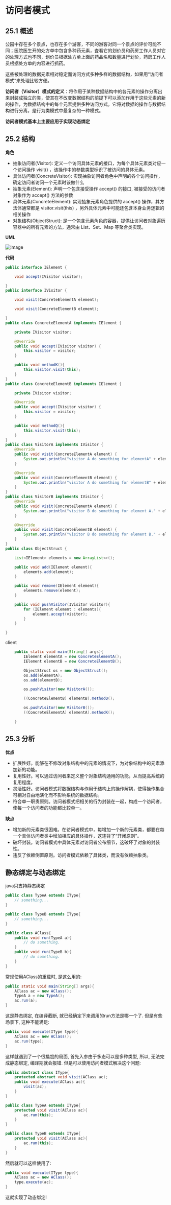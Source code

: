 # 访问者模式

## 25.1 概述

公园中存在多个景点，也存在多个游客，不同的游客对同一个景点的评价可能不同；医院医生开的处方单中包含多种药元素，査看它的划价员和药房工作人员对它的处理方式也不同，划价员根据处方单上面的药品名和数量进行划价，药房工作人员根据处方单的内容进行抓药。

这些被处理的数据元素相对稳定而访问方式多种多样的数据结构，如果用“访问者模式”来处理比较方便。

**访问者（Visitor）模式的定义**：将作用于某种数据结构中的各元素的操作分离出来封装成独立的类，使其在不改变数据结构的前提下可以添加作用于这些元素的新的操作，为数据结构中的每个元素提供多种访问方式。它将对数据的操作与数据结构进行分离，是行为类模式中最复杂的一种模式。

**访问者模式基本上主要应用于实现动态绑定**

## 25.2 结构

**角色**

* 抽象访问者(Visitor): 定义一个访问具体元素的接口，为每个具体元素类对应一个访问操作 visit() ，该操作中的参数类型标识了被访问的具体元素。
* 具体访问者(ConcreteVisitor): 实现抽象访问者角色中声明的各个访问操作，确定访问者访问一个元素时该做什么
* 抽象元素(Element): 声明一个包含接受操作 accept() 的接口, 被接受的访问者对象作为 accept() 方法的参数
* 具体元素(ConcreteElement): 实现抽象元素角色提供的 accept() 操作，其方法体通常都是 visitor.visit(this) ，另外具体元素中可能还包含本身业务逻辑的相关操作
* 对象结构(ObjectStruct): 是一个包含元素角色的容器，提供让访问者对象遍历容器中的所有元素的方法，通常由 List、Set、Map 等聚合类实现。

**UML**

![image](img/visitor.png)

**代码**

```java
public interface IElement {

    void accept(IVisitor visitor);

}
public interface IVisitor {

    void visit(ConcreteElementA element);

    void visit(ConcreteElementB element);

}
public class ConcreteElementA implements IElement {

    private IVisitor visitor;

    @Override
    public void accept(IVisitor visitor) {
        this.visitor = visitor;
    }

    public void methodK(){
        this.visitor.visit(this);
    }
}
public class ConcreteElementB implements IElement {

    private IVisitor visitor;

    @Override
    public void accept(IVisitor visitor) {
        this.visitor = visitor;
    }

    public void methodQ(){
        this.visitor.visit(this);
    }
}
public class VisitorA implements IVisitor {
    @Override
    public void visit(ConcreteElementA element) {
        System.out.println("visitor A do something for elementA" + element.toString());
    }

    @Override
    public void visit(ConcreteElementB element) {
        System.out.println("visitor A do something for elementB" + element.toString());
    }
}
public class VisitorB implements IVisitor {
    @Override
    public void visit(ConcreteElementA element) {
        System.out.println("visitor B do something for element A." + element.toString());
    }

    @Override
    public void visit(ConcreteElementB element) {
        System.out.println("visitor B do something for element B." + element.toString());
    }
}
public class ObjectStruct {

    List<IElement> elements = new ArrayList<>();

    public void add(IElement element){
        elements.add(element);
    }

    public void remove(IElement element){
        elements.remove(element);
    }

    public void pushVisitor(IVisitor visitor){
        for (IElement element : elements){
            element.accept(visitor);
        }
    }

}
```

client

```java
    public static void main(String[] args){
        IElement elementA = new ConcreteElementA();
        IElement elementB = new ConcreteElementB();

        ObjectStruct os = new ObjectStruct();
        os.add(elementA);
        os.add(elementB);

        os.pushVisitor(new VisitorA());

        ((ConcreteElementB) elementB).methodQ();

        os.pushVisitor(new VisitorB());
        ((ConcreteElementA) elementA).methodK();

    }
```

## 25.3 分析

**优点**

* 扩展性好。能够在不修改对象结构中的元素的情况下，为对象结构中的元素添加新的功能。
* 复用性好。可以通过访问者来定义整个对象结构通用的功能，从而提高系统的复用程度。
* 灵活性好。访问者模式将数据结构与作用于结构上的操作解耦，使得操作集合可相对自由地演化而不影响系统的数据结构。
* 符合单一职责原则。访问者模式把相关的行为封装在一起，构成一个访问者，使每一个访问者的功能都比较单一。

**缺点**

* 增加新的元素类很困难。在访问者模式中，每增加一个新的元素类，都要在每一个具体访问者类中增加相应的具体操作，这违背了“开闭原则”。
* 破坏封装。访问者模式中具体元素对访问者公布细节，这破坏了对象的封装性。
* 违反了依赖倒置原则。访问者模式依赖了具体类，而没有依赖抽象类。

## 静态绑定与动态绑定

java只支持静态绑定

```java
public class TypeA extends IType{
    // something...
} 

public class TypeB extends IType{
    // something...
}

public class AClass{
    public void run(TypeA a){
        // do something.
    }
    public void run(TypeB b){
        // do something.
    }
}
```

常规使用AClass的重载时, 是这么用的:

```java
public static void main(String[] args){
    AClass ac = new AClass();
    TypeA a = new TypeA();
    ac.run(a);
}
```

这是静态绑定, 在编译截断, 就已经确定下来调用的run方法是哪一个了. 但是有些场景下, 这种不能满足:

```java
public void execute(IType type){
    AClass ac = new AClass();
    ac.run(type);
}
```

这样就遇到了一个很尴尬的局面, 首先入参由于多态可以是多种类型, 所以, 无法完成静态绑定, 编译期就会报错. 但是可以使用访问者模式解决这个问题:

```java
public abstract class IType{
    protected abstract void visit(AClass ac);
    public void execute(AClass ac){
        visit(ac);
    }
} 

public class TypeA extends IType{
    protected void visit(AClass ac){
        ac.run(this);
    }
} 

public class TypeB extends IType{
    protected void visit(AClass ac){
        ac.run(this);
    }
}
```

然后就可以这样使用了:

```java
public void execute(IType type){
    AClass ac = new AClass();
    type.execute(ac);
}
```

这就实现了动态绑定!